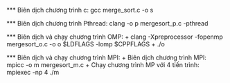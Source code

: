 *** Biên dịch chương trình c: 
    gcc merge_sort.c -o s 



*** Biên dịch chương trình Pthread: 
    clang -o p mergesort_p.c -pthread



*** Biên dịch và chạy chương trình OMP: 
    + clang -Xpreprocessor -fopenmp mergesort_o.c -o o $LDFLAGS -lomp $CPPFLAGS
    + ./o



*** Biên dịch và chạy chương trình MPI: 
    + Biên dịch chương trình MPI: mpicc -o m mergesort_m.c 
    + Chạy chương trình MP với 4 tiến trình: mpiexec -np 4 ./m
